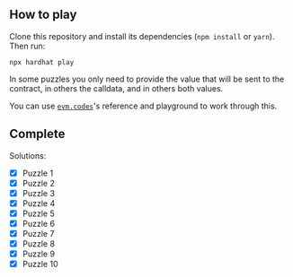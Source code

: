 ## How to play

Clone this repository and install its dependencies (`npm install` or `yarn`). Then run:

```
npx hardhat play
```

In some puzzles you only need to provide the value that will be sent to the contract, in others the calldata, and in others both values.

You can use [`evm.codes`](https://www.evm.codes/)'s reference and playground to work through this.

## Complete

Solutions:

- [x] Puzzle 1
- [x] Puzzle 2
- [x] Puzzle 3
- [x] Puzzle 4
- [x] Puzzle 5
- [x] Puzzle 6
- [x] Puzzle 7
- [x] Puzzle 8
- [x] Puzzle 9
- [x] Puzzle 10
